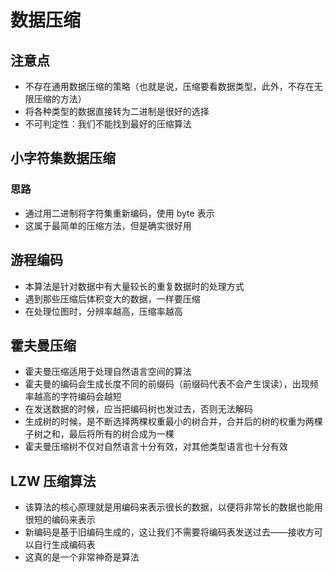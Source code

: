 # 数据压缩
## 注意点
* 不存在通用数据压缩的策略（也就是说，压缩要看数据类型，此外，不存在无限压缩的方法）
* 将各种类型的数据直接转为二进制是很好的选择
* 不可判定性：我们不能找到最好的压缩算法

## 小字符集数据压缩
### 思路
* 通过用二进制将字符集重新编码，使用 byte 表示
* 这属于最简单的压缩方法，但是确实很好用


## 游程编码
* 本算法是针对数据中有大量较长的重复数据时的处理方式
* 遇到那些压缩后体积变大的数据，一样要压缩
* 在处理位图时，分辨率越高，压缩率越高

## 霍夫曼压缩
* 霍夫曼压缩适用于处理自然语言空间的算法
* 霍夫曼的编码会生成长度不同的前缀码（前缀码代表不会产生误读），出现频率越高的字符编码会越短
* 在发送数据的时候，应当把编码树也发过去，否则无法解码
* 生成树的时候，是不断选择两棵权重最小的树合并，合并后的树的权重为两棵子树之和，最后将所有的树合成为一棵
* 霍夫曼压缩树不仅对自然语言十分有效，对其他类型语言也十分有效


## LZW 压缩算法
* 该算法的核心原理就是用编码来表示很长的数据，以便将非常长的数据也能用很短的编码来表示
* 新编码是基于旧编码生成的，这让我们不需要将编码表发送过去——接收方可以自行生成编码表
* 这真的是一个非常神奇是算法
